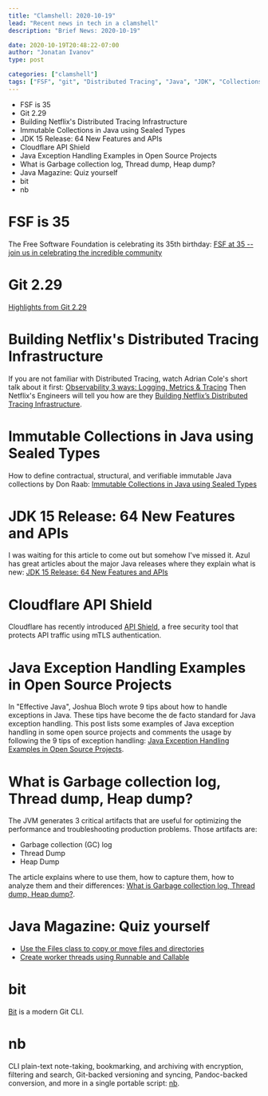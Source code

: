 ```yaml
---
title: "Clamshell: 2020-10-19"
lead: "Recent news in tech in a clamshell"
description: "Brief News: 2020-10-19"

date: 2020-10-19T20:48:22-07:00
author: "Jonatan Ivanov"
type: post

categories: ["clamshell"]
tags: ["FSF", "git", "Distributed Tracing", "Java", "JDK", "Collections", "security", "Exceptions", "GC", "CLI"]
---
```


- FSF is 35
- Git 2.29
- Building Netflix's Distributed Tracing Infrastructure
- Immutable Collections in Java using Sealed Types
- JDK 15 Release: 64 New Features and APIs
- Cloudflare API Shield
- Java Exception Handling Examples in Open Source Projects
- What is Garbage collection log, Thread dump, Heap dump?
- Java Magazine: Quiz yourself
- bit
- nb
<!--more-->

# FSF is 35

The Free Software Foundation is celebrating its 35th birthday: [FSF at 35 -- join us in celebrating the incredible community](https://www.fsf.org/blogs/community/fsf-at-35-join-us-in-celebrating-the-incredible-community)

# Git 2.29

[Highlights from Git 2.29](https://github.blog/2020-10-19-git-2-29-released/)

# Building Netflix's Distributed Tracing Infrastructure

If you are not familiar with Distributed Tracing, watch Adrian Cole's short talk about it first: [Observability 3 ways: Logging, Metrics & Tracing](https://www.youtube.com/watch?v=juP9VApKy_I) Then Netflix's Engineers will tell you how are they [Building Netflix’s Distributed Tracing Infrastructure](https://netflixtechblog.com/building-netflixs-distributed-tracing-infrastructure-bb856c319304).

# Immutable Collections in Java using Sealed Types

How to define contractual, structural, and verifiable immutable Java collections by Don Raab: [Immutable Collections in Java using Sealed Types](https://medium.com/javarevisited/immutable-collections-in-java-using-sealed-types-ae8eb580fc1e)

# JDK 15 Release: 64 New Features and APIs

I was waiting for this article to come out but somehow I've missed it. Azul has great articles about the major Java releases where they explain what is new: [JDK 15 Release: 64 New Features and APIs](https://www.azul.com/jdk-15-release-64-new-features-and-apis/)

# Cloudflare API Shield

Cloudflare has recently introduced [API Shield](https://blog.cloudflare.com/introducing-api-shield/), a free security tool that protects API traffic using mTLS authentication.

# Java Exception Handling Examples in Open Source Projects

In "Effective Java", Joshua Bloch wrote 9 tips about how to handle exceptions in Java. These tips have become the de facto standard for Java exception handling. This post lists some examples of Java exception handling in some open source projects and comments the usage by following the 9 tips of exception handling: [Java Exception Handling Examples in Open Source Projects](https://www.programcreek.com/2020/10/java-exception-handling-in-open-source-projects/).

# What is Garbage collection log, Thread dump, Heap dump?
The JVM generates 3 critical artifacts that are useful for optimizing the performance and troubleshooting production problems. Those artifacts are:

- Garbage collection (GC) log
- Thread Dump
- Heap Dump

The article explains where to use them, how to capture them, how to analyze them and their differences: [What is Garbage collection log, Thread dump, Heap dump?](https://blog.gceasy.io/2020/10/15/what-is-garbage-collection-log-thread-dump-heap-dump/).

# Java Magazine: Quiz yourself
- [Use the Files class to copy or move files and directories](https://blogs.oracle.com/javamagazine/quiz-yourself-use-the-files-class-to-copy-or-move-files-and-directories)
- [Create worker threads using Runnable and Callable](https://blogs.oracle.com/javamagazine/quiz-yourself-create-worker-threads-using-runnable-and-callable-advanced)

# bit
[Bit](https://github.com/chriswalz/bit) is a modern Git CLI.

# nb

CLI plain-text note-taking, bookmarking, and archiving with encryption, filtering and search, Git-backed versioning and syncing, Pandoc-backed conversion, and more in a single portable script: [nb](https://github.com/xwmx/nb).
